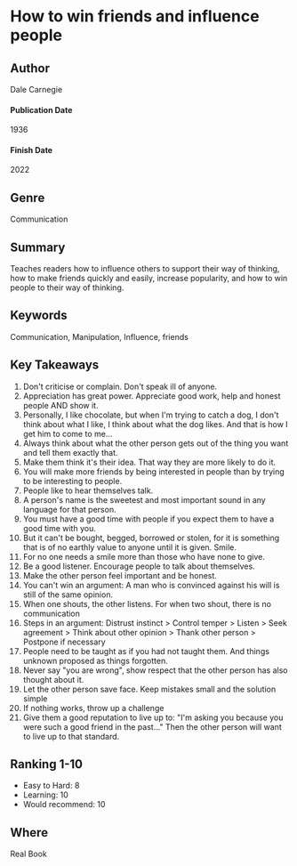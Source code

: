 # How to win friends and influence people

## Author
Dale Carnegie

#### Publication Date
1936

#### Finish Date
2022

## Genre
Communication

## Summary
Teaches readers how to influence others to support their way of thinking, how to make friends quickly and easily, increase popularity, and how to win people to their way of thinking.

## Keywords
Communication, Manipulation, Influence, friends

## Key Takeaways
1. Don't criticise or complain. Don't speak ill of anyone.
2. Appreciation has great power. Appreciate good work, help and honest people AND show it.
3. Personally, I like chocolate, but when I'm trying to catch a dog, I don't think about what I like, I think about what the dog likes. And that is how I get him to come to me...
4. Always think about what the other person gets out of the thing you want and tell them exactly that.
5. Make them think it's their idea. That way they are more likely to do it.
6. You will make more friends by being interested in people than by trying to be interesting to people.
7. People like to hear themselves talk.
8. A person's name is the sweetest and most important sound in any language for that person.
9. You must have a good time with people if you expect them to have a good time with you.
10. But it can't be bought, begged, borrowed or stolen, for it is something that is of no earthly value to anyone until it is given. Smile.
11. For no one needs a smile more than those who have none to give.
12. Be a good listener. Encourage people to talk about themselves.
13. Make the other person feel important and be honest.
14. You can't win an argument: A man who is convinced against his will is still of the same opinion.
15. When one shouts, the other listens. For when two shout, there is no communication
16. Steps in an argument: Distrust instinct > Control temper > Listen > Seek agreement > Think about other opinion > Thank other person > Postpone if necessary
17. People need to be taught as if you had not taught them. And things unknown proposed as things forgotten.
18. Never say "you are wrong", show respect that the other person has also thought about it.
19. Let the other person save face. Keep mistakes small and the solution simple
20. If nothing works, throw up a challenge
21. Give them a good reputation to live up to: "I'm asking you because you were such a good friend in the past..." Then the other person will want to live up to that standard.

## Ranking 1-10
- Easy to Hard: 8
- Learning: 10
- Would recommend: 10 

## Where
Real Book
